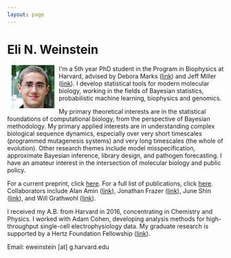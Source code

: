 ```yaml
---
layout: page
---
```


# Eli N. Weinstein

<img src="/images/Eli_Weinstein_square.jpg" alt="drawing" width="100" align="left" hspace="10">

I'm a 5th year PhD student in the Program in Biophysics at Harvard, advised by Debora Marks ([link](https://marks.hms.harvard.edu/index.html)) and Jeff Miller ([link](https://jwmi.github.io/)). I develop statistical tools for modern molecular biology, working in the fields of Bayesian statistics, probabilistic machine learning, biophysics and genomics.

My primary theoretical interests are in the statistical foundations of computational biology, from the perspective of Bayesian methodology. My primary applied interests are in understanding complex biological sequence dynamics, especially over very short timescales (programmed mutagenesis systems) and very long timescales (the whole of evolution). Other research themes include model misspecification, approximate Bayesian inference, library design, and pathogen forecasting. I have an amateur interest in the intersection of molecular biology and public policy.

For a current preprint, click [here](https://www.biorxiv.org/content/10.1101/2020.07.31.231381v1). For a full list of publications, click [here](https://scholar.google.com/citations?user=Tkv7cWAAAAAJ&hl=en). Collaborators include Alan Amin ([link](https://ssqbiophd.hms.harvard.edu/faculty-staff/alan-amin)), Jonathan Frazer ([link](https://jonnyfrazer.github.io/)), June Shin ([link](https://ssqbiophd.hms.harvard.edu/faculty-staff/jung-eun-shin)), and Will Grathwohl ([link](http://www.cs.toronto.edu/~wgrathwohl/)).

I received my A.B. from Harvard in 2016, concentrating in Chemistry and Physics. I worked with Adam Cohen, developing analysis methods for high-throughput single-cell electrophysiology data. My graduate research is supported by a Hertz Foundation Fellowship ([link](https://www.hertzfoundation.org/)).

Email: eweinstein [at] g.harvard.edu
